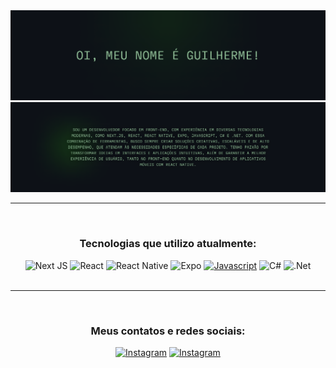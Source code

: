
<div align="center">
<img src="./Green.png" />
  
<br>
<img src="./Text.png" />
<br>
<hr><br>

### Tecnologias que utilizo atualmente: 

![Next JS](https://img.shields.io/badge/Next-%2320232a?style=for-the-badge&logo=next.js&logoColor=white) ![React](https://img.shields.io/badge/react-%2320232a.svg?style=for-the-badge&logo=react&logoColor=%2361DAFB) ![React Native](https://img.shields.io/badge/react_native-%2320232a.svg?style=for-the-badge&logo=react&logoColor=%2361DAFB) ![Expo](https://img.shields.io/badge/expo-1C1E24?style=for-the-badge&logo=expo&logoColor=#D04A37) [![Javascript](https://img.shields.io/badge/JavaScript-%2320232a?style=for-the-badge&logo=javascript&logoColor=white)]() ![C#](https://img.shields.io/badge/c%23-%2320232a.svg?style=for-the-badge&logo=csharp&logoColor=white) ![.Net](https://img.shields.io/badge/.NET-%2320232a?style=for-the-badge&logo=.net&logoColor=white) <br>
<br>
<hr><br>

### Meus contatos e redes sociais:

[![Instagram](https://img.shields.io/badge/Instagram-%2320232a?style=for-the-badge&logo=instagram&logoColor=white)](https://www.instagram.com/belloniagui/) [![Instagram](https://img.shields.io/badge/LinkedIn-%2320232a?style=for-the-badge&logo=linkedin&logoColor=white)](https://www.linkedin.com/in/guilherme-bellonia-2b27a7268/)
</div>
